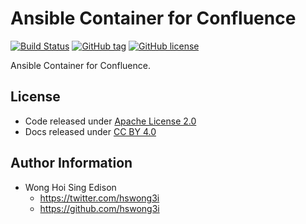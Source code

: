 Ansible Container for Confluence
================================

[![Build Status](https://travis-ci.org/alvistack/ansible-container-confluence.svg?branch=master)](https://travis-ci.org/alvistack/ansible-container-confluence)
[![GitHub tag](https://img.shields.io/github/tag/alvistack/ansible-container-confluence.svg)](https://github.com/alvistack/ansible-container-confluence)
[![GitHub license](https://img.shields.io/github/license/alvistack/ansible-container-confluence.svg)](https://github.com/alvistack/ansible-container-confluence/blob/master/LICENSE)

Ansible Container for Confluence.

License
-------

-   Code released under [Apache License 2.0](https://github.com/alvistack/ansible-container-confluence/blob/master/LICENSE)
-   Docs released under [CC BY 4.0](http://creativecommons.org/licenses/by/4.0/)

Author Information
------------------

-   Wong Hoi Sing Edison
    -   <https://twitter.com/hswong3i>
    -   <https://github.com/hswong3i>

